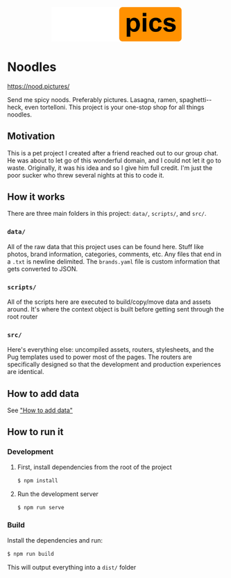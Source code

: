 <div style="text-align:center;">
<img width="300" src="https://raw.githubusercontent.com/Abbondanzo/noodles/master/src/views/partials/nood-logo.svg" />
</div>

# Noodles

https://nood.pictures/

Send me spicy noods. Preferably pictures. Lasagna, ramen, spaghetti--heck, even tortelloni. This project is your one-stop shop for all things noodles.

## Motivation

This is a pet project I created after a friend reached out to our group chat. He was about to let go of this wonderful domain, and I could not let it go to waste. Originally, it was his idea and so I give him full credit. I'm just the poor sucker who threw several nights at this to code it.

## How it works

There are three main folders in this project: `data/`, `scripts/`, and `src/`.

### `data/`

All of the raw data that this project uses can be found here. Stuff like photos, brand information, categories, comments, etc. Any files that end in a `.txt` is newline delimited. The `brands.yaml` file is custom information that gets converted to JSON.

### `scripts/`

All of the scripts here are executed to build/copy/move data and assets around. It's where the context object is built before getting sent through the root router

### `src/`

Here's everything else: uncompiled assets, routers, stylesheets, and the Pug templates used to power most of the pages. The routers are specifically designed so that the development and production experiences are identical.

## How to add data

See ["How to add data"](./data/README.md)

## How to run it

### Development

1. First, install dependencies from the root of the project

   ```bash
   $ npm install
   ```

1. Run the development server

   ```bash
   $ npm run serve
   ```

### Build

Install the dependencies and run:

```bash
$ npm run build
```

This will output everything into a `dist/` folder
